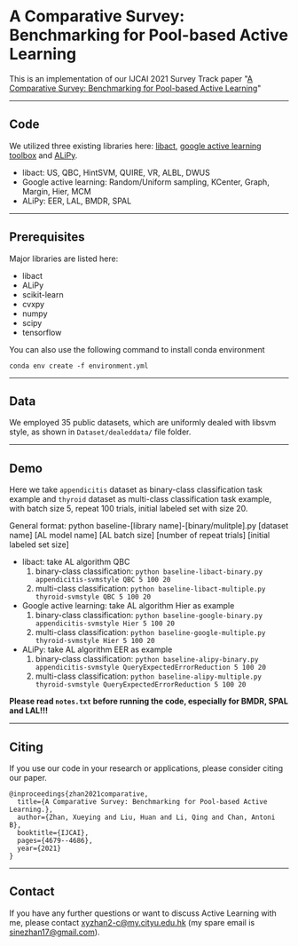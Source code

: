 # A Comparative Survey: Benchmarking for Pool-based Active Learning

This is an implementation of our IJCAI 2021 Survey Track paper  "[A Comparative Survey: Benchmarking for Pool-based Active Learning](https://www.ijcai.org/proceedings/2021/0634.pdf)"

***
## Code
We utilized three existing libraries here: [libact](https://github.com/ntucllab/libact), [google active learning toolbox](https://github.com/google/active-learning) and [ALiPy](https://github.com/NUAA-AL/ALiPy).

- libact: US, QBC, HintSVM, QUIRE, VR, ALBL, DWUS
- Google active learning: Random/Uniform sampling, KCenter, Graph, Margin, Hier, MCM
- ALiPy:  EER, LAL, BMDR, SPAL
***

## Prerequisites 
Major libraries are listed here:

- libact
- ALiPy
- scikit-learn
- cvxpy
- numpy
- scipy
- tensorflow


You can also use the following command to install conda environment

```
conda env create -f environment.yml
```

***

## Data

We employed 35 public datasets, which are uniformly dealed with libsvm style, as shown in `Dataset/dealeddata/` file folder.

*** 

## Demo
Here we take `appendicitis` dataset as binary-class classification task example and `thyroid` dataset as multi-class classification task example, with batch size 5, repeat 100 trials, initial labeled set with size 20. 

General format: python baseline-[library name]-[binary/mulitple].py [dataset name] [AL model name] [AL batch size] [number of repeat trials] [initial labeled set size] 

- libact: take AL algorithm QBC
    1. binary-class classification: `python baseline-libact-binary.py appendicitis-svmstyle QBC 5 100 20`
    2. multi-class classification: `python baseline-libact-multiple.py thyroid-svmstyle QBC 5 100 20`
- Google active learning: take AL algorithm Hier as example
    1. binary-class classification: `python baseline-google-binary.py appendicitis-svmstyle Hier 5 100 20`
    2. multi-class classification: `python baseline-google-multiple.py thyroid-svmstyle Hier 5 100 20`
- ALiPy: take AL algorithm EER as example
    1. binary-class classification: `python baseline-alipy-binary.py appendicitis-svmstyle QueryExpectedErrorReduction 5 100 20`
    2. multi-class classification: `python baseline-alipy-multiple.py thyroid-svmstyle QueryExpectedErrorReduction 5 100 20`

**Please read `notes.txt` before running the code, especially for BMDR, SPAL and LAL!!!**

***

## Citing
If you use our code in your research or applications, please consider citing our paper.

```
@inproceedings{zhan2021comparative,
  title={A Comparative Survey: Benchmarking for Pool-based Active Learning.},
  author={Zhan, Xueying and Liu, Huan and Li, Qing and Chan, Antoni B},
  booktitle={IJCAI},
  pages={4679--4686},
  year={2021}
}
```

***

## Contact
If you have any further questions or want to discuss Active Learning with me, please contact <xyzhan2-c@my.cityu.edu.hk> (my spare email is <sinezhan17@gmail.com>).


